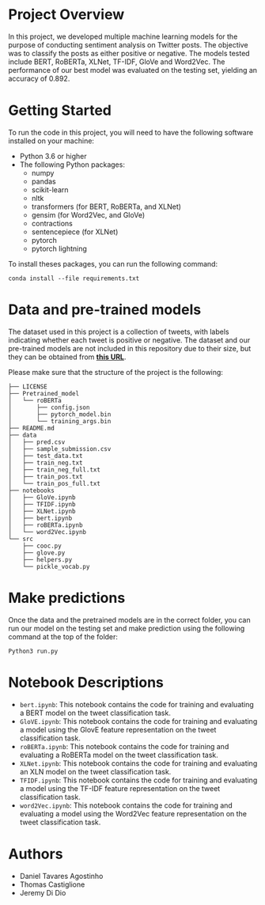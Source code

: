 # Project Overview

In this project, we developed multiple machine learning models for the purpose of conducting sentiment analysis on Twitter posts. The objective was to classify the posts as either positive or negative. 
The models tested include BERT, RoBERTa, XLNet, TF-IDF, GloVe and Word2Vec. The performance of our best model was evaluated on the testing set, yielding an accuracy of 0.892.

# Getting Started

To run the code in this project, you will need to have the following software installed on your machine:

- Python 3.6 or higher
- The following Python packages:
  - numpy
  - pandas
  - scikit-learn
  - nltk
  - transformers (for BERT, RoBERTa, and XLNet)
  - gensim (for Word2Vec, and GloVe)
  - contractions
  - sentencepiece (for XLNet)
  - pytorch
  - pytorch lightning


To install theses packages, you can run the following command: 
```
conda install --file requirements.txt
```
# Data and pre-trained models

The dataset used in this project is a collection of tweets, with labels indicating whether each tweet is positive or negative. The dataset and our pre-trained models are not included in this repository due to their size, but they can be obtained from **[this URL](https://drive.google.com/drive/folders/1AToMGRPNWx2LGKRe_EbzKjDXm6nUqe1l?usp=sharing)**.

Please make sure that the structure of the project is the following: 

```
├── LICENSE
├── Pretrained_model
│   └── roBERTa
│       ├── config.json
│       ├── pytorch_model.bin
│       └── training_args.bin
├── README.md
├── data
│   ├── pred.csv
│   ├── sample_submission.csv
│   ├── test_data.txt
│   ├── train_neg.txt
│   ├── train_neg_full.txt
│   ├── train_pos.txt
│   └── train_pos_full.txt
├── notebooks
│   ├── GloVe.ipynb
│   ├── TFIDF.ipynb
│   ├── XLNet.ipynb
│   ├── bert.ipynb
│   ├── roBERTa.ipynb
│   └── word2Vec.ipynb
└── src
    ├── cooc.py
    ├── glove.py
    ├── helpers.py
    └── pickle_vocab.py
```

# Make predictions
Once the data and the pretrained models are in the correct folder, you can run our model on the testing set and make prediction using the following command at the top of the folder:

```
Python3 run.py
```

# Notebook Descriptions

- `bert.ipynb`: This notebook contains the code for training and evaluating a BERT model on the tweet classification task.
- `GloVE.ipynb`: This notebook contains the code for training and evaluating a model using the GlovE feature representation on the tweet classification task.
- `roBERTa.ipynb`: This notebook contains the code for training and evaluating a RoBERTa model on the tweet classification task.
- `XLNet.ipynb`: This notebook contains the code for training and evaluating an XLN model on the tweet classification task.
- `TFIDF.ipynb`: This notebook contains the code for training and evaluating a model using the TF-IDF feature representation on the tweet classification task.
- `word2Vec.ipynb`: This notebook contains the code for training and evaluating a model using the Word2Vec feature representation on the tweet classification task.

# Authors
- Daniel Tavares Agostinho
- Thomas Castiglione
- Jeremy Di Dio
